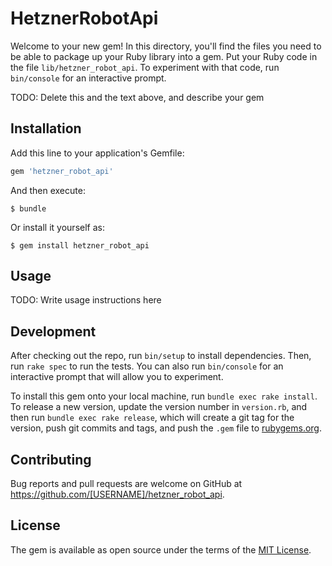 # HetznerRobotApi

Welcome to your new gem! In this directory, you'll find the files you need to be able to package up your Ruby library into a gem. Put your Ruby code in the file `lib/hetzner_robot_api`. To experiment with that code, run `bin/console` for an interactive prompt.

TODO: Delete this and the text above, and describe your gem

## Installation

Add this line to your application's Gemfile:

```ruby
gem 'hetzner_robot_api'
```

And then execute:

    $ bundle

Or install it yourself as:

    $ gem install hetzner_robot_api

## Usage

TODO: Write usage instructions here

## Development

After checking out the repo, run `bin/setup` to install dependencies. Then, run `rake spec` to run the tests. You can also run `bin/console` for an interactive prompt that will allow you to experiment.

To install this gem onto your local machine, run `bundle exec rake install`. To release a new version, update the version number in `version.rb`, and then run `bundle exec rake release`, which will create a git tag for the version, push git commits and tags, and push the `.gem` file to [rubygems.org](https://rubygems.org).

## Contributing

Bug reports and pull requests are welcome on GitHub at https://github.com/[USERNAME]/hetzner_robot_api.


## License

The gem is available as open source under the terms of the [MIT License](http://opensource.org/licenses/MIT).

